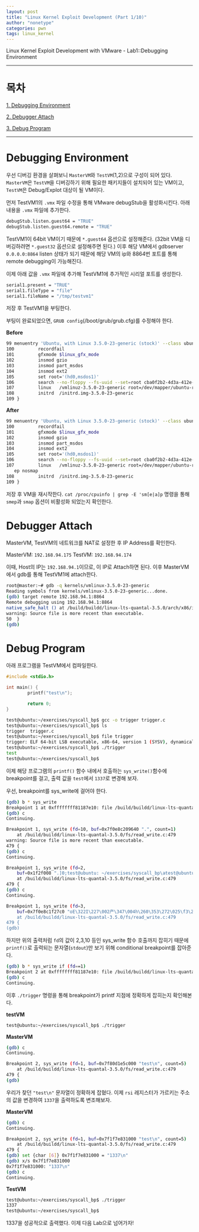 ```yaml
---
layout: post
title: "Linux Kernel Exploit Development (Part 1/10)"
author: "nonetype"
categories: pwn
tags: linux_kernel
---
```


Linux Kernel Exploit Development with VMware - Lab1::Debugging Environment

---
# 목차
[1. Debugging Environment](#debugging-environment)


[2. Debugger Attach](#debugger-attach)


[3. Debug Program](#debug-program)

---

# Debugging Environment
우선 디버깅 환경을 살펴보니 `MasterVM`와 `TestVM`(1,2)으로 구성이 되어 있다.
`MasterVM`은 `TestVM`을 디버깅하기 위해 필요한 패키지들이 설치되어 있는 VM이고,
`TestVM`은 Debug/Explot 대상이 될 VM이다.

먼저 TestVM1의 `.vmx` 파일 수정을 통해 VMware debugStub을 활성화시킨다.
아래 내용을 `.vmx` 파일에 추가한다.
```sh
debugStub.listen.guest64 = "TRUE"
debugStub.listen.guest64.remote = "TRUE"
```

TestVM1이 64bit VM이기 때문에 `*.guest64` 옵션으로 설정해준다. (32bit VM을 디버깅하려면 `*.guest32` 옵션으로 설정해주면 된다.)
이후 해당 VM에서 gdbserver `0.0.0.0:8864` listen 상태가 되기 때문에 해당 VM의 ip와 8864번 포트를 통해 remote debugging이 가능해진다.

이제 아래 값을 `.vmx` 파일에 추가해 TestVM1에 추가적인 시리얼 포트를 생성한다.
```sh
serial1.present = "TRUE"
serial1.fileType = "file"
serial1.fileName = "/tmp/testvm1"
```

저장 후 TestVM1을 부팅한다.

부팅이 완료되었으면, `GRUB config`(/boot/grub/grub.cfg)를 수정해야 한다.

**Before**
```sh
99 menuentry 'Ubuntu, with Linux 3.5.0-23-generic (stock)' --class ubuntu --class gnu-linux --class gnu    --class os {
100         recordfail
101         gfxmode $linux_gfx_mode
102         insmod gzio
103         insmod part_msdos
104         insmod ext2
105         set root='(hd0,msdos1)'
106         search --no-floppy --fs-uuid --set=root cba0f2b2-4d3a-412e-abd0-84f430c8c448
107         linux   /vmlinuz-3.5.0-23-generic root=/dev/mapper/ubuntu-root ro
108         initrd  /initrd.img-3.5.0-23-generic
109 }
```

**After**
```sh
99 menuentry 'Ubuntu, with Linux 3.5.0-23-generic (stock)' --class ubuntu --class gnu-linux --class gnu    --class os {
100         recordfail
101         gfxmode $linux_gfx_mode
102         insmod gzio
103         insmod part_msdos
104         insmod ext2
105         set root='(hd0,msdos1)'
106         search --no-floppy --fs-uuid --set=root cba0f2b2-4d3a-412e-abd0-84f430c8c448
107         linux   /vmlinuz-3.5.0-23-generic root=/dev/mapper/ubuntu-root ro console=ttyS1,115200n8 nosm
   ep nosmap
108         initrd  /initrd.img-3.5.0-23-generic
109 }
```

저장 후 VM을 재시작한다.
`cat /proc/cpuinfo | grep -E 'sm[e|a]p` 명령을 통해 `smep`과 `smap` 옵션이 비활성화 되었는지 확인한다.

<!-- TODO::왜 serial port output file이 생기지 않는가? -->

# Debugger Attach
MasterVM, TestVM의 네트워크를 NAT로 설정한 후 IP Address를 확인한다.

MasterVM: `192.168.94.175`
TestVM: `192.168.94.174`

이때, Host의 IP는 `192.168.94.1`이므로, 이 IP로 Attach하면 된다.
이후 MasterVM에서 gdb를 통해 TestVM1에 attach한다.

```sh
root@master:~# gdb -q kernels/vmlinux-3.5.0-23-generic
Reading symbols from kernels/vmlinux-3.5.0-23-generic...done.
(gdb) target remote 192.168.94.1:8864
Remote debugging using 192.168.94.1:8864
native_safe_halt () at /build/buildd/linux-lts-quantal-3.5.0/arch/x86/include/asm/irqflags.h:50
warning: Source file is more recent than executable.
50	}
(gdb)
```

# Debug Program
아래 프로그램을 TestVM에서 컴파일한다.
```c
#include <stdio.h>

int main() {
        printf("test\n");

        return 0;
}
```

```sh
test@ubuntu:~/exercises/syscall_bp$ gcc -o trigger trigger.c
test@ubuntu:~/exercises/syscall_bp$ ls
trigger  trigger.c
test@ubuntu:~/exercises/syscall_bp$ file trigger
trigger: ELF 64-bit LSB executable, x86-64, version 1 (SYSV), dynamically linked (uses shared libs), forGNU/Linux 2.6.24, BuildID[sha1]=0xb765e4c5a119d7f5dbab570bdee3cd30c2cba8c6, not stripped
test@ubuntu:~/exercises/syscall_bp$ ./trigger
test
test@ubuntu:~/exercises/syscall_bp$
```

이제 해당 프로그램의 `printf()` 함수 내에서 호출하는 `sys_write()`함수에 breakpoint를 걸고, 출력 값을 `test`에서 `1337`로 변경해 보자.

우선, breakpoint를 sys_write에 걸어야 한다.

```sh
(gdb) b * sys_write
Breakpoint 1 at 0xffffffff81187e10: file /build/buildd/linux-lts-quantal-3.5.0/fs/read_write.c, line 479.
(gdb) c
Continuing.

Breakpoint 1, sys_write (fd=10, buf=0x7f0e8c209640 ".", count=1)
    at /build/buildd/linux-lts-quantal-3.5.0/fs/read_write.c:479
warning: Source file is more recent than executable.
479	{
(gdb) c
Continuing.

Breakpoint 1, sys_write (fd=2,
    buf=0x1f2f008 ".]0;test@ubuntu: ~/exercises/syscall_bp\atest@ubuntu:~/exercises/syscall_bp$ ", '\337' <repeats 123 times>, <incomplete sequence \337>..., count=1)
    at /build/buildd/linux-lts-quantal-3.5.0/fs/read_write.c:479
479	{
(gdb) c
Continuing.

Breakpoint 1, sys_write (fd=3,
    buf=0x7f0e8c1f27c0 "oE\322I\227\002产\347\004h\260\353\272\025\f3\225O=*x\221̴`\233\263\241U]z\250\275\234TF\360\021y\333\327\064H\231\035\320\b@?\367\243\344-\363\321F\a\016e5\025Ѿ\355\262\220\226\363*\366\202V\243\226\371!\276\226Z\003c\203\201J\212\030\311\317G\347\366\001\317\060\262\362q$Ⓨ՛\377Ub\276\177\063\336\371\350\233[\301\177\r\321Mk-\362\t\004]{\213w:\375\365\030j\215pf1\375x\347\022h>\004\367\337P\332\352\212\361'g4\376_sw\177\371\342\201%#\023\035R\362ϧf;\205", count=64)
    at /build/buildd/linux-lts-quantal-3.5.0/fs/read_write.c:479
479	{
(gdb)
```

하지만 위의 출력처럼 `fd`의 값이 2,3,10 등인 sys_write 함수 호출까지 잡히기 때문에 `printf()`로 출력되는 문자열(`stdout`)만 보기 위해 conditional breakpoint를 잡아준다.

```sh
(gdb) b * sys_write if (fd==1)
Breakpoint 2 at 0xffffffff81187e10: file /build/buildd/linux-lts-quantal-3.5.0/fs/read_write.c, line 479.
(gdb) c
Continuing.
```

이후 `./trigger` 명령을 통해 breakpoint가 printf 지점에 정확하게 잡히는지 확인해본다.

**testVM**
```sh
test@ubuntu:~/exercises/syscall_bp$ ./trigger
```

**MasterVM**
```sh
(gdb) c
Continuing.

Breakpoint 2, sys_write (fd=1, buf=0x7f80d1e5c000 "test\n", count=5)
    at /build/buildd/linux-lts-quantal-3.5.0/fs/read_write.c:479
479	{
(gdb)
```

우리가 찾던 `"test\n"` 문자열이 정확하게 잡혔다.
이제 `rsi` 레지스터가 가르키는 주소의 값을 변경하여 `1337`을 출력하도록 변조해보자.

**MasterVM**
```sh
(gdb) c
Continuing.

Breakpoint 2, sys_write (fd=1, buf=0x7f1f7e831000 "test\n", count=5)
    at /build/buildd/linux-lts-quantal-3.5.0/fs/read_write.c:479
479	{
(gdb) set {char [6]} 0x7f1f7e831000 = "1337\n"
(gdb) x/s 0x7f1f7e831000
0x7f1f7e831000:	"1337\n"
(gdb) c
Continuing.
```

**TestVM**
```sh
test@ubuntu:~/exercises/syscall_bp$ ./trigger
1337
test@ubuntu:~/exercises/syscall_bp$
```

1337을 성공적으로 출력했다.
이제 다음 Lab으로 넘어가자!
